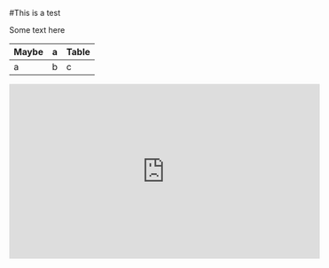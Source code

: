 <div>

#This is a test

Some text here

|Maybe|a|Table|
|---|---|---|
|a|b|c|

<iframe width="560" height="315" src="https://www.youtube.com/embed/vw2nTpLFof8" frameborder="0" allowfullscreen></iframe>

</div>
